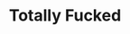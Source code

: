 ---
ee_id: '220'
site: '1'
type: '2'
url: 2003-001-totally-fucked
title: Totally Fucked
year: '2003'
display_year: '2003'
medium: Modded Super Mario Brothers cartridge
dims: ''
pitch: "​Super Mario stuck on a cube."
ps: "​This one is an infinite loop of Mario stuck on a cube. A year later I cribbed
  this scene for the beginning of Paper Rad and I’s Super Mario Movie. I have hardly
  ever shown this, but it is one of my favourites. Also, of note, I lost the source
  code, ROM, and nearly everything associated with the project shortly after making
  it in 2003. In my defence, I had just turned 25, and well, just wasn’t very organised
  (my studio at this point was still under my loft bed). Anyway, sometime many years
  later, I found the actual finished version in a pile of old ROM chips. In 2013 -
  as I was long out of the 6502 game - I gave it 2 Todd Bailey / Andrew Reitano of
  Narrat1ve who sucked the data off of the ROM, and reconstructed the .NES emulator
  file. Thx again guys!&nbsp;"
live_url: ''
related: "[20] [2005-001-super-mario-movie] 2005-001 Super Mario Movie"
youtube: ''
related_code: https://github.com/coryarcangel/Totally-Fucked
imgs: fucked-2003-001-cartridge-database-ih.jpg,fucked-2003-001-still-2-database-ih.jpg,fucked-2003-001-still-3-database-ih.jpg
subheading: ''
download: ''
add_credit: ''
commission: 'cc'
layout: things-i-made
---